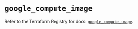 # `google_compute_image`

Refer to the Terraform Registry for docs: [`google_compute_image`](https://registry.terraform.io/providers/hashicorp/google-beta/6.5.0/docs/resources/google_compute_image).
